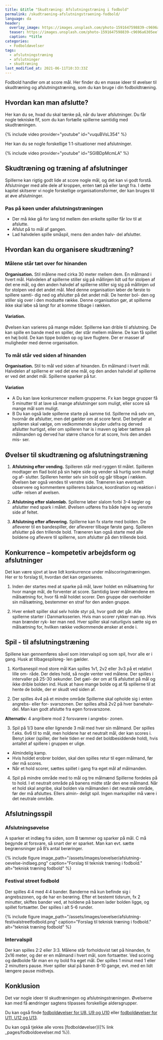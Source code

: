 ```yaml
---
title: &title "Skudtræning: Afslutningstræning i fodbold"
permalink: /skudtraening-afslutningstraening-fodbold/
language: da
header:
  overlay_image: https://images.unsplash.com/photo-1591647598839-c9696a6305ee?ixid=MnwxMjA3fDB8MHxwaG90by1wYWdlfHx8fGVufDB8fHx8&ixlib=rb-1.2.1&auto=format&fit=crop&h=600&w=1200&q=10
  teaser: https://images.unsplash.com/photo-1591647598839-c9696a6305ee?ixid=MnwxMjA3fDB8MHxwaG90by1wYWdlfHx8fGVufDB8fHx8&ixlib=rb-1.2.1&auto=format&fit=crop&h=300&w=400&q=10
  caption: *title
categories:
  - Fodboldøvelser
tags:
  - afslutningstræning
  - afslutninger
  - skudtræning
last_modified_at: 2021-06-11T10:33:33Z
---
```


Fodbold handler om at score mål. Her finder du en masse ideer til øvelser til skudtræning og afslutningstræning, som du kan bruge i din fodboldtræning.

## Hvordan kan man afslutte?

Her kan du se, hvad du skal tænke på, når du laver afslutninger. Du får nogle tekniske fif, som du kan fortælle spillerne samtidig med skudtræningen.

{% include video provider="youtube" id="vuquBVsL354" %}

Her kan du se nogle forskellige 1:1-situationer med afslutninger.

{% include video provider="youtube" id="SGlBDpMcmLA" %}

## Skudtræning og træning af afslutninger

Spillerne kan rigtig godt lide at score nogle mål, og
det kan vi godt forstå. Afslutninger med alle dele af
kroppen, enten tæt på eller langt fra. I dette kapitel
skitserer vi nogle forskellige organisationsformer, der
kan bruges til at øve afslutninger.

### Pas på køen under afslutningstræningen

- Der må ikke gå for lang tid mellem den enkelte
spiller får lov til at afslutte.
- Afslut på to mål af gangen.
- Lad halvdelen spille småspil, mens den anden halv-
del afslutter.

## Hvordan kan du organisere skudtræning?

### Målene står tæt over for hinanden

**Organisation.** Stil målene med cirka 30 meter mellem
dem. En målmand i hvert mål. Halvdelen af spillerne
stiller sig på mållinjen lidt ud for stolpen af det ene
mål, og den anden halvdel af spillerne stiller sig sig
på mållinjen ud for stolpen ved det andet mål. Med
denne organisation løber de første to spillere samti-
dig ned og afslutter på det andet mål. De henter bol-
den og stiller sig over i den modsatte række. Denne
organisation gør, at spillerne ikke skal løbe så langt
for at komme tilbage i rækken.

#### Variation.

Øvelsen kan varieres på mange måder.
Spillerne kan drible til afslutning. De kan spille en
bande med en spiller, der står mellem målene. De kan
få spillet en høj bold. De kan tippe bolden op og lave
flugtere. Der er masser af muligheder med denne
organisation.

### To mål står ved siden af hinanden

**Organisation.** Stil to mål ved siden af hinanden. En
målmand i hvert mål. Halvdelen af spillerne er ved
det ene mål, og den anden halvdel af spillerne er ved
det andet mål. Spillerne sparker på tur.

#### Variation
- A Du kan lave konkurrencer mellem grupperne.
Fx kan begge grupper få 5 minutter til at lave så
mange afslutninger som muligt, eller score så
mange mål som muligt.
- B Du kan også lade spillerne starte på samme tid.
Spillerne må selv om, hvornår de afslutter, men det
gælder om at score først. Det betyder at spilleren
skal vælge, om vedkommende skyder udefra og
derved afslutter hurtigst, eller om spilleren har is i
maven og løber tættere på målmanden og derved
har større chance for at score, hvis den anden mis-
ser.

## Øvelser til skudtræning og afslutningstræning

1. **Afslutning efter vending.** Spilleren står med ryggen
til målet. Spilleren modtager en flad bold på sin
højre side og vender så hurtig som muligt og af-
slutter. Spilleren henter selv sin bold og går tilbage
i rækken. Øvelsen bør også vendes til venstre side.
Træneren kan eventuelt observere og kommentere
spillerens balance, koordination og reaktion i udfø-
relsen af øvelsen.

2. **Afslutning efter slalomløb.** Spillerne løber slalom
forbi 3-4 kegler og afslutter med spark i målet.
Øvelsen udføres fra både højre og venstre side af
feltet.

3. **Afslutning efter aflevering.** Spillerne kan fx starte
med bolden. De afleverer til en bandespiller, der
afleverer tilbage første gang. Spilleren afslutter på
den trillende bold. Træneren kan også starte med
alle boldene og aflevere til spillerne, som afslutter
på den trillende bold.

## Konkurrence – kompetetiv arbejdsform og afslutninger

Det kan være sjovt at lave lidt konkurrence under
målscoringstræningen. Her er to forslag til, hvordan
det kan organiseres.

1. Inden der startes med at sparke på mål, laver
holdet en målsætning for hvor mange mål, de
forventer at score. Samtidig laver målmændene
en målsætning for, hvor få mål holdet scorer. Den
gruppe der overholder sin målsætning, bestemmer
en straf for den anden gruppe.

2. Hver enkelt spiller skal selv holde styr på, hvor godt
det går. Alle spillerne starter i Danmarksserien. Hvis
man scorer rykker man op. Hvis man brænder ryk-
ker man ned. Hver spiller skal naturligvis sætte sig
en målsætning for, hvilken række vedkommende
ønsker at ende i.

## Spil - til afslutningstræning

Spillene kan gennemføres såvel som intervalspil og
som spil, hvor alle er i gang. Husk at tilbagespilsreg-
len gælder.

1. Kortbanespil mod store mål
Kan spilles 1v1, 2v2 eller 3v3 på et relativt lille om-
råde. Der deles hold, så nogle venter ved målene.
Der spilles i intervaller på 25-30 sekunder. Det gæl-
der om at få afsluttet på mål og ikke drible bolden
ind. Husk at have mange bolde og at få spillerne til
at hente de bolde, der er skudt ved siden af.

2. Der spilles 4v4 på et mindre område
Spillerne skal opholde sig i enten angrebs- eller for-
svarszonen. Der spilles altså 2v2 på hver banehalv-
del. Man kan godt afslutte fra egen forsvarszone.

**Alternativ:** 4 angribere mod 2 forsvarere i angrebs-
zonen.

3. Spil på 1/3 bane eller lignende
3 mål med hver sin målmand. Der spilles f.eks. 6v6
til to mål, men holdene har et neutralt mål, der kan
scores i. Benyt joker (spiller, der hele tiden er med
det boldbesiddende hold), hvis antallet af spillere i
gruppen er ulige.
- Almindelig kamp.
- Hvis holdet erobrer bolden, skal den spilles retur
til egen målmand, før der må scores.
- Når et hold scorer, sættes spillet i gang fra eget
mål af målmanden.

4. Spil på mindre område med to mål og tre målmænd
Spillerne fordeles på to hold. I et neutralt område
på banens midte står den ene målmand. Når et
hold skal angribe, skal bolden via målmanden i det
neutrale område, før der må afsluttes. Ellers almin-
deligt spil. Ingen markspiller må være i det neutrale
område.

## Afslutningsspil

### Afslutningsøvelse

A sparker et indlæg fra siden, som B tæmmer og sparker på mål. C må begynde at forsvare, så snart der er sparket.
Man kan evt. sætte begrænsninger på B’s antal berøringer.

{% include figure image_path="/assets/images/oevelser/afslutning-oevelse-indlaeg.png" caption="Forslag til teknisk træning i fodbold." alt="teknisk træning fodbold" %}

### Festival street fodbold

Der spilles 4:4 med 4:4 bander. Banderne må kun befinde sig i angrebszonen, og de har en berøring. Efter et bestemt tidsrum, fx 2 minutter, skiftes bander ved, at holdene på banen lader bolden ligge, og spillet fortsætter. Der spilles i alt 5-6 runder.

{% include figure image_path="/assets/images/oevelser/afslutning-festivalstreetfodbold.png" caption="Forslag til teknisk træning i fodbold." alt="teknisk træning fodbold" %}

### Intervalspil

Der kan spilles 2:2 eller 3:3. Målene står forholdsvist tæt på hinanden, fx 2x16 meter, og der er en målmand i hvert mål, som fortsætter.
Ved scoring og dødbolde får man en ny bold fra eget mål.
Der spilles 1 minut med 1 eller 2 minutters pause.
Hver spiller skal på banen 8-10 gange, evt. med en lidt længere pause midtvejs.

## Konklusion

Det var nogle ideer til skudtræningen og afslutningstræningen. Øvelserne kan med få ændringer sagtens tilpasses forskellige aldersgrupper.

Du kan også finde [fodboldøvelser for U8, U9 og U10](/fodboldovelser-8-10-aar/) eller [fodboldøvelser for U11, U12 og U13](/fodboldovelser-10-12-aar/).

Du kan også tjekke alle vores [fodboldøvelser]({% link _pages/fodboldoevelser.md %}).
